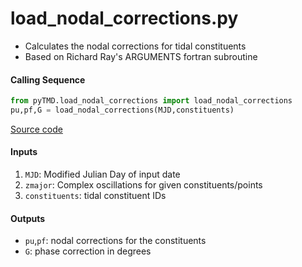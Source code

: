 load_nodal_corrections.py
=========================

 - Calculates the nodal corrections for tidal constituents
 - Based on Richard Ray's ARGUMENTS fortran subroutine

#### Calling Sequence
```python
from pyTMD.load_nodal_corrections import load_nodal_corrections
pu,pf,G = load_nodal_corrections(MJD,constituents)
```
[Source code](https://github.com/tsutterley/pyTMD/blob/master/pyTMD/load_nodal_corrections.py)

#### Inputs
 1. `MJD`: Modified Julian Day of input date
 2. `zmajor`: Complex oscillations for given constituents/points
 3. `constituents`: tidal constituent IDs

#### Outputs
 -  `pu`,`pf`: nodal corrections for the constituents
 - `G`: phase correction in degrees
